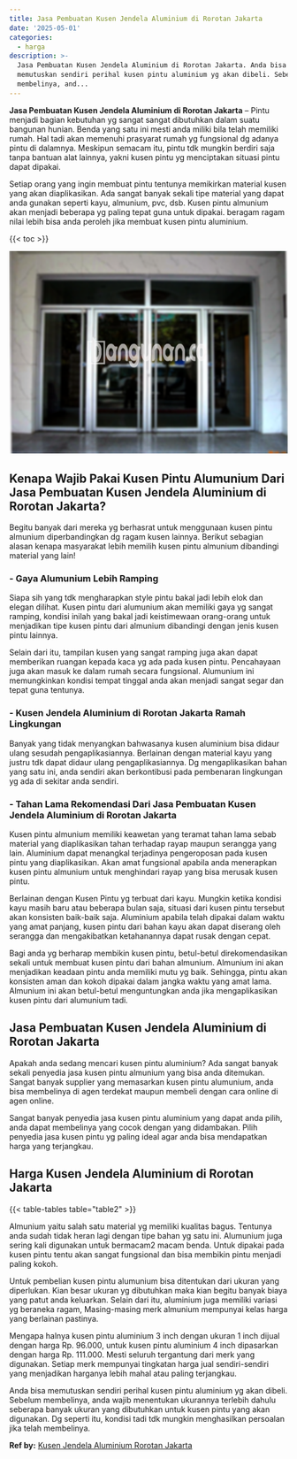 ```yaml
---
title: Jasa Pembuatan Kusen Jendela Aluminium di Rorotan Jakarta
date: '2025-05-01'
categories:
  - harga
description: >-
  Jasa Pembuatan Kusen Jendela Aluminium di Rorotan Jakarta. Anda bisa
  memutuskan sendiri perihal kusen pintu aluminium yg akan dibeli. Sebelum
  membelinya, and...
---
```


**Jasa Pembuatan Kusen Jendela Aluminium di Rorotan Jakarta** – Pintu menjadi bagian kebutuhan yg sangat sangat dibutuhkan dalam suatu bangunan hunian. Benda yang satu ini mesti anda miliki bila telah memiliki rumah. Hal tadi akan memenuhi prasyarat rumah yg fungsional dg adanya pintu di dalamnya. Meskipun semacam itu, pintu tdk mungkin berdiri saja tanpa bantuan alat lainnya, yakni kusen pintu yg menciptakan situasi pintu dapat dipakai.

Setiap orang yang ingin membuat pintu tentunya memikirkan material kusen yang akan diaplikasikan. Ada sangat banyak sekali tipe material yang dapat anda gunakan seperti kayu, almunium, pvc, dsb. Kusen pintu almunium akan menjadi beberapa yg paling tepat guna untuk dipakai. beragam ragam nilai lebih bisa anda peroleh jika membuat kusen pintu aluminium.

{{< toc >}}

![Jasa Pembuatan Kusen Jendela Aluminium di Rorotan Jakarta](/images/harga-kusen-jendela-alumunium-13.png)

## Kenapa Wajib Pakai Kusen Pintu Alumunium Dari Jasa Pembuatan Kusen Jendela Aluminium di Rorotan Jakarta?

Begitu banyak dari mereka yg berhasrat untuk menggunaan kusen pintu almunium diperbandingkan dg ragam kusen lainnya. Berikut sebagian alasan kenapa masyarakat lebih memilih kusen pintu almunium dibandingi material yang lain!

### \- Gaya Alumunium Lebih Ramping

Siapa sih yang tdk mengharapkan style pintu bakal jadi lebih elok dan elegan dilihat. Kusen pintu dari alumunium akan memiliki gaya yg sangat ramping, kondisi inilah yang bakal jadi keistimewaan orang-orang untuk menjadikan tipe kusen pintu dari almunium dibandingi dengan jenis kusen pintu lainnya.

Selain dari itu, tampilan kusen yang sangat ramping juga akan dapat memberikan ruangan kepada kaca yg ada pada kusen pintu. Pencahayaan juga akan masuk ke dalam rumah secara fungsional. Alumunium ini memungkinkan kondisi tempat tinggal anda akan menjadi sangat segar dan tepat guna tentunya.

### \- Kusen Jendela Aluminium di Rorotan Jakarta Ramah Lingkungan

Banyak yang tidak menyangkan bahwasanya kusen aluminium bisa didaur ulang sesudah pengaplikasiannya. Berlainan dengan material kayu yang justru tdk dapat didaur ulang pengaplikasiannya. Dg mengaplikasikan bahan yang satu ini, anda sendiri akan berkontibusi pada pembenaran lingkungan yg ada di sekitar anda sendiri.

### \- Tahan Lama Rekomendasi Dari Jasa Pembuatan Kusen Jendela Aluminium di Rorotan Jakarta

Kusen pintu almunium memiliki keawetan yang teramat tahan lama sebab material yang diaplikasikan tahan terhadap rayap maupun serangga yang lain. Aluminium dapat menangkal terjadinya pengeroposan pada kusen pintu yang diaplikasikan. Akan amat fungsional apabila anda menerapkan kusen pintu almunium untuk menghindari rayap yang bisa merusak kusen pintu.

Berlainan dengan Kusen Pintu yg terbuat dari kayu. Mungkin ketika kondisi kayu masih baru atau beberapa bulan saja, situasi dari kusen pintu tersebut akan konsisten baik-baik saja. Aluminium apabila telah dipakai dalam waktu yang amat panjang, kusen pintu dari bahan kayu akan dapat diserang oleh serangga dan mengakibatkan ketahanannya dapat rusak dengan cepat.

Bagi anda yg berharap membikin kusen pintu, betul-betul direkomendasikan sekali untuk membuat kusen pintu dari bahan almunium. Almunium ini akan menjadikan keadaan pintu anda memiliki mutu yg baik. Sehingga, pintu akan konsisten aman dan kokoh dipakai dalam jangka waktu yang amat lama. Almunium ini akan betul-betul menguntungkan anda jika mengaplikasikan kusen pintu dari alumunium tadi.

## Jasa Pembuatan Kusen Jendela Aluminium di Rorotan Jakarta

Apakah anda sedang mencari kusen pintu aluminium? Ada sangat banyak sekali penyedia jasa kusen pintu almunium yang bisa anda ditemukan. Sangat banyak supplier yang memasarkan kusen pintu alumunium, anda bisa membelinya di agen terdekat maupun membeli dengan cara online di agen online.

Sangat banyak penyedia jasa kusen pintu aluminium yang dapat anda pilih, anda dapat membelinya yang cocok dengan yang didambakan. Pilih penyedia jasa kusen pintu yg paling ideal agar anda bisa mendapatkan harga yang terjangkau.

## Harga Kusen Jendela Aluminium di Rorotan Jakarta

{{< table-tables table="table2" >}}

Almunium yaitu salah satu material yg memiliki kualitas bagus. Tentunya anda sudah tidak heran lagi dengan tipe bahan yg satu ini. Alumunium juga sering kali digunakan untuk bermacam2 macam benda. Untuk dipakai pada kusen pintu tentu akan sangat fungsional dan bisa membikin pintu menjadi paling kokoh.

Untuk pembelian kusen pintu alumunium bisa ditentukan dari ukuran yang diperlukan. Kian besar ukuran yg dibutuhkan maka kian begitu banyak biaya yang patut anda keluarkan. Selain dari itu, aluminium juga memiliki variasi yg beraneka ragam, Masing-masing merk almunium mempunyai kelas harga yang berlainan pastinya.

Mengapa halnya kusen pintu aluminium 3 inch dengan ukuran 1 inch dijual dengan harga Rp. 96.000, untuk kusen pintu aluminium 4 inch dipasarkan dengan harga Rp. 111.000. Mesti seluruh tergantung dari merk yang digunakan. Setiap merk mempunyai tingkatan harga jual sendiri-sendiri yang menjadikan harganya lebih mahal atau paling terjangkau.

Anda bisa memutuskan sendiri perihal kusen pintu aluminium yg akan dibeli. Sebelum membelinya, anda wajib menentukan ukurannya terlebih dahulu seberapa banyak ukuran yang dibutuhkan untuk kusen pintu yang akan digunakan. Dg seperti itu, kondisi tadi tdk mungkin menghasilkan persoalan jika telah membelinya.

**Ref by:** [Kusen Jendela Aluminium Rorotan Jakarta](https://id.wikipedia.org/wiki/Kusen)
